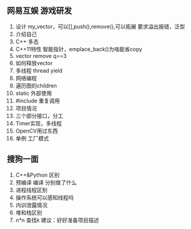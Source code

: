 ## 网易互娱 游戏研发

1. 设计 my_vector，可以[],push(),remove(),可以拓展
要求溢出报错，泛型
2. 介绍自己
3. C++ 多态
4. C++11特性 智能指针，emplace_back()为啥能省copy
5. vector remove q==3
6. 如何释放vector
7. 多线程 thread yield
8. 网络编程
9. 遍历图的children
10. static 外部使用
11. #include 重复调用
12. 项目情况
13. 三个部分接口，分工
14. Timer实现，多线程
15. OpenCV用过东西
16. 单例 工厂模式


## 搜狗一面
1. C++&Python 区别
2. 预编译 编译 分别做了什么
3. 进程线程区别
4. 操作系统可以感知线程吗
5. 内训泄露情况
6. 堆和栈区别
7. n*n 查找k
建议：好好准备项目描述

